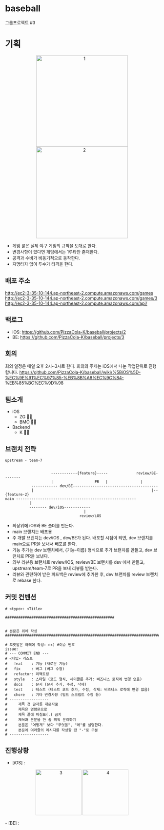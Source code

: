 # baseball
그룹프로젝트 #3

# 기획

<p align="center">
<img width="300" alt="1" src="https://user-images.githubusercontent.com/45817559/117403396-0f579600-af43-11eb-889d-d6de72f47ebe.png">
<img width="300" alt="2" src="https://user-images.githubusercontent.com/45817559/117403416-17afd100-af43-11eb-833c-da3d68a9aeb3.png">
</p>

- 게임 룰은 실제 야구 게임의 규칙을 토대로 한다.
- 변경사항이 있다면 게임에서는 1루타만 존재한다.
- 공격과 수비가 비동기적으로 동작한다.
- 지명타자 없이 투수가 타격을 한다.

## 배포 주소 

http://ec2-3-35-10-144.ap-northeast-2.compute.amazonaws.com/games       
http://ec2-3-35-10-144.ap-northeast-2.compute.amazonaws.com/games/3       
http://ec2-3-35-10-144.ap-northeast-2.compute.amazonaws.com/api/

## 백로그
- iOS: https://github.com/PizzaCola-K/baseball/projects/2
- BE: https://github.com/PizzaCola-K/baseball/projects/3

## 회의 
회의 일정은 매일 오후 2시~3시로 한다.
회의의 주제는 iOS에서 나눈 작업단위로 진행합니다.
https://github.com/PizzaCola-K/baseball/wiki/%5BiOS%5D-%EC%9E%91%EC%97%85-%EB%8B%A8%EC%9C%84-%EB%85%BC%EC%9D%98

## 팀소개
- iOS
  - ZG 🏋️‍♂️
  - BMO 🐷🐖
- Backend
  - K 🍕🥤

## 브랜치 전략

```
upstream - team-7


                     ------------{feature}-----             review/BE--------
                     |                   PR   |               |
            ------------ dev/BE---------------------------------------
            |                                                      |--{feature-2}
main -------------------------------------------------------
           |
           -------- dev/iOS------------
                                    |
                                  review/iOS

```

- 최상위에 iOS와 BE 폴더를 만든다.
- main 브랜치는 배포용
- 주 개발 브랜치는 dev/iOS , dev/BE가 된다. 배포할 시점이 되면, dev 브랜치를 main으로 PR을 보내서 배포를 한다.
- 기능 추가는 dev 브랜치에서, {기능-이름} 형식으로 추가 브랜치를 만들고, dev 브랜치로 PR을 보낸다.
- 외부 리뷰용 브랜치로 review/iOS, review/BE 브랜치를 dev 에서 만들고, upstream/team-7로 PR을 보내 리뷰를 받는다.
- 리뷰와 관련하여 받은 피드백은 review에 추가한 후, dev 브랜치를 review 브랜치로 rebase 한다.

## 커밋 컨벤션

```
# <type>: <Title>

##################################################


# 본문은 위에 작성
########################################################################

# 꼬릿말은 아래에 작성: ex) #이슈 번호
issue:
# --- COMMIT END ---
# <타입> 리스트
#   feat    : 기능 (새로운 기능)
#   fix     : 버그 (버그 수정)
#   refactor: 리팩토링
#   style   : 스타일 (코드 형식, 세미콜론 추가: 비즈니스 로직에 변경 없음)
#   docs    : 문서 (문서 추가, 수정, 삭제)
#   test    : 테스트 (테스트 코드 추가, 수정, 삭제: 비즈니스 로직에 변경 없음)
#   chore   : 기타 변경사항 (빌드 스크립트 수정 등)
# ------------------
#     제목 첫 글자를 대문자로
#     제목은 명령문으로
#     제목 끝에 마침표(.) 금지
#     제목과 본문을 한 줄 띄워 분리하기
#     본문은 "어떻게" 보다 "무엇을", "왜"를 설명한다.
#     본문에 여러줄의 메시지를 작성할 땐 "-"로 구분
# ------------------

```

## 진행상황

- [iOS] :
<p align="center">
<img width="150" alt="3" src="https://user-images.githubusercontent.com/64049682/117405952-5fd0f280-af47-11eb-8856-37e3cf87c547.png">
<img width="150" alt="4" src="https://user-images.githubusercontent.com/64049682/117406154-a3c3f780-af47-11eb-9a5d-ed605a2a06a7.png">
</p>
- [BE] :
